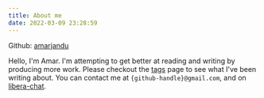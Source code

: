 ```yaml
---
title: About me
date: 2022-03-09 23:28:59
---
```


Github: [amarjandu](https://github.com/amarjandu)

Hello, I'm Amar. I'm attempting to get better at reading and writing by 
producing more work. Please checkout the 
[tags](https://amarjandu.github.io/tags/) page to see what I've been writing 
about. You can contact me at `{github-handle}@gmail.com`, and on 
[libera-chat](https://libera.chat/).

